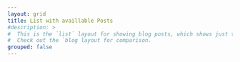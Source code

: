 ```yaml
---
layout: grid
title: List with availlable Posts
#description: >
#  This is the `list` layout for showing blog posts, which shows just the title and groups them by year of publication.
#  Check out the `blog layout for comparison.
grouped: false
---
```

